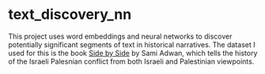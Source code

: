 # text_discovery_nn

This project uses word embeddings and neural networks to discover potentially significant segments of text in historical narratives. The dataset I used for this is the book [Side by Side](https://www.amazon.com/Side-Parallel-Histories-Israel-Palestine/dp/1595586830/ref=sr_1_1?ie=UTF8&qid=1532494633&sr=8-1&keywords=side+by+side+sami+adwan) by Sami Adwan, which tells the history of the Israeli Palesnian conflict from both Israeli and Palestinian viewpoints. 
